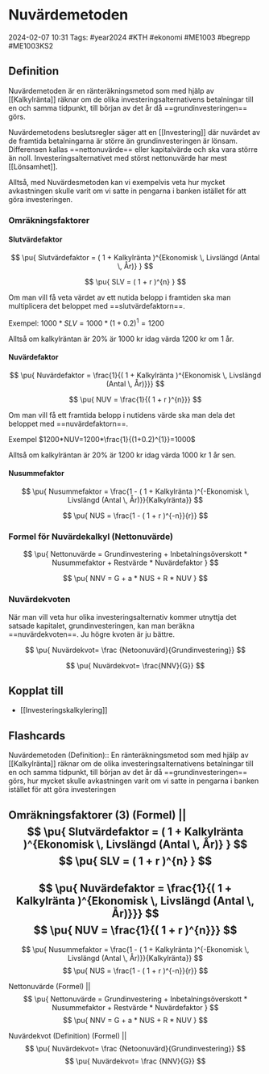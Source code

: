 # Nuvärdemetoden

2024-02-07 10:31
Tags: #year2024 #KTH #ekonomi #ME1003 #begrepp #ME1003KS2

## Definition

Nuvärdemetoden är en ränteräkningsmetod som med hjälp av [[Kalkylränta]] räknar om de olika investeringsalternativens betalningar till en och samma tidpunkt, till början av det år då ==grundinvesteringen== görs.

Nuvärdemetodens beslutsregler säger att en [[Investering]] där nuvärdet av de framtida betalningarna är större än grundinvesteringen är lönsam. Differensen kallas ==nettonuvärde== eller kapitalvärde och ska vara större än noll. Investeringsalternativet med störst nettonuvärde har mest [[Lönsamhet]].

Alltså, med Nuvärdesmetoden kan vi exempelvis veta hur mycket avkastningen skulle varit om vi satte in pengarna i banken istället för att göra investeringen.

### Omräkningsfaktorer

#### Slutvärdefaktor

$$
\pu{ Slutvärdefaktor = ( 1 + Kalkylränta )^{Ekonomisk \, Livslängd (Antal  \, År)} }
$$

$$
\pu{ SLV = ( 1 + r )^{n} }
$$

Om man vill få veta värdet av ett nutida belopp i framtiden ska man multiplicera det beloppet med ==slutvärdefaktorn==.

Exempel: $1000 * SLV = 1000 * (1+0.2)^{1}=1200$

Alltså om kalkylräntan är 20% är 1000 kr idag värda 1200 kr om 1 år.

#### Nuvärdefaktor

$$
\pu{ Nuvärdefaktor = 
\frac{1}{( 1 + Kalkylränta )^{Ekonomisk \, Livslängd (Antal  \, År)}}}
$$

$$
\pu{ NUV = 
\frac{1}{( 1 + r )^{n}}}
$$

Om man vill få ett framtida belopp i nutidens värde ska man dela det beloppet med ==nuvärdefaktorn==.

Exempel $1200*NUV=1200*\frac{1}{(1+0.2)^{1}}=1000$

Alltså om kalkylräntan är 20% är 1200 kr idag värda 1000 kr 1 år sen.

#### Nusummefaktor

$$
\pu{ Nusummefaktor = 
\frac{1 - ( 1 + Kalkylränta )^{-Ekonomisk \, Livslängd (Antal  \, År)}}{Kalkylränta}}
$$

$$
\pu{ NUS = 
\frac{1 - ( 1 + r )^{-n}}{r}}
$$

### Formel för Nuvärdekalkyl (Nettonuvärde)

$$
\pu{  Nettonuvärde = Grundinvestering + Inbetalningsöverskott * Nusummefaktor + Restvärde * Nuvärdefaktor }
$$

$$
\pu{  NNV = G + a * NUS + R * NUV }
$$

### Nuvärdekvoten

När man vill veta hur olika investeringsalternativ kommer utnyttja det satsade kapitalet, grundinvesteringen, kan man beräkna ==nuvärdekvoten==. Ju högre kvoten är ju bättre.

$$
\pu{ Nuvärdekvot=
\frac
{Netoonuvärd}{Grundinvestering}}
$$

$$
\pu{ Nuvärdekvot=
\frac{NNV}{G}}
$$

## Kopplat till

- [[Investeringskalkylering]]

## Flashcards

Nuvärdemetoden (Definition):: En ränteräkningsmetod som med hjälp av [[Kalkylränta]] räknar om de olika investeringsalternativens betalningar till en och samma tidpunkt, till början av det år då ==grundinvesteringen== görs, hur mycket skulle avkastningen varit om vi satte in pengarna i banken istället för att göra investeringen

Omräkningsfaktorer (3) (Formel)
||
$$
\pu{ Slutvärdefaktor = ( 1 + Kalkylränta )^{Ekonomisk \, Livslängd (Antal  \, År)} }
$$
$$
\pu{ SLV = ( 1 + r )^{n} }
$$
---
$$
\pu{ Nuvärdefaktor = 
\frac{1}{( 1 + Kalkylränta )^{Ekonomisk \, Livslängd (Antal  \, År)}}}
$$
$$
\pu{ NUV = 
\frac{1}{( 1 + r )^{n}}}
$$
---
$$
\pu{ Nusummefaktor = 
\frac{1 - ( 1 + Kalkylränta )^{-Ekonomisk \, Livslängd (Antal  \, År)}}{Kalkylränta}}
$$
$$
\pu{ NUS = 
\frac{1 - ( 1 + r )^{-n}}{r}}
$$

Nettonuvärde (Formel)
||
$$
\pu{  Nettonuvärde = Grundinvestering + Inbetalningsöverskott * Nusummefaktor + Restvärde * Nuvärdefaktor }
$$
$$
\pu{  NNV = G + a * NUS + R * NUV }
$$

Nuvärdekvot (Definition) (Formel)
||
$$
\pu{ Nuvärdekvot=
\frac
{Netoonuvärd}{Grundinvestering}}
$$
$$
\pu{ Nuvärdekvot=
\frac
{NNV}{G}}
$$
